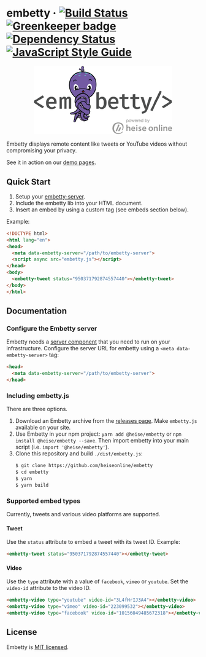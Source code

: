 # embetty · [![Build Status](https://travis-ci.org/heiseonline/embetty.svg?branch=master)](https://travis-ci.org/heiseonline/embetty) [![Greenkeeper badge](https://badges.greenkeeper.io/heiseonline/embetty.svg)](https://greenkeeper.io/) [![Dependency Status](https://img.shields.io/david/heiseonline/embetty.svg?style=flat-square)](https://david-dm.org/heiseonline/embetty) [![JavaScript Style Guide](https://img.shields.io/badge/code_style-standard-brightgreen.svg)](https://standardjs.com)

<p align="center">
  <img alt="Embetty" src="assets/embetty.png" width="360">
</p>

Embetty displays remote content like tweets or YouTube videos without compromising your privacy.

See it in action on our [demo pages](https://heiseonline.github.io/embetty/).

## Quick Start

1. Setup your [embetty-server](https://github.com/heiseonline/embetty-server).
3. Include the embetty lib into your HTML document.
4. Insert an embed by using a custom tag (see embeds section below).

Example:

```html
<!DOCTYPE html>
<html lang="en">
<head>
  <meta data-embetty-server="/path/to/embetty-server">
  <script async src="embetty.js"></script>
</head>
<body>
  <embetty-tweet status="950371792874557440"></embetty-tweet>
</body>
</html>
```

## Documentation

### Configure the Embetty server

Embetty needs a [server component](https://github.com/heiseonline/embetty-server) that you need to run on your infrastructure. Configure the server URL for embetty using a `<meta data-embetty-server>` tag:

```html
<head>
  <meta data-embetty-server="/path/to/embetty-server">
</head>
```

### Including embetty.js

There are three options.

1. Download an Embetty archive from the [releases page](https://github.com/heiseonline/embetty/releases). Make `embetty.js` available on your site.
2. Use Embetty in your npm project: `yarn add @heise/embetty` or `npm install @heise/embetty --save`. Then import embetty into your main script (i.e. `import '@heise/embetty'`).
3. Clone this repository and build `./dist/embetty.js`:
   ```sh
   $ git clone https://github.com/heiseonline/embetty
   $ cd embetty
   $ yarn
   $ yarn build
   ``` 

### Supported embed types

Currently, tweets and various video platforms are supported.

#### Tweet

Use the `status` attribute to embed a tweet with its tweet ID. Example:

```html
<embetty-tweet status="950371792874557440"></embetty-tweet>
```

#### Video

Use the `type` attribute with a value of `facebook`, `vimeo` or `youtube`. Set the `video-id` attribute to the video ID.

```html
<embetty-video type="youtube" video-id="3L4fHrIJ3A4"></embetty-video>
<embetty-video type="vimeo" video-id="223099532"></embetty-video>
<embetty-video type="facebook" video-id="10156049485672318"></embetty-video>
```

## License

Embetty is [MIT licensed](./LICENSE).
